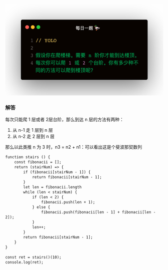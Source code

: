 
![](1.jpeg)

### 解答
每次只能爬 1 层或者 2层台阶，那么到达 n 层的方法有两种：
1. 从 n-1 走 1 层到 n 层
2. 从 n-2 走 2 层到 n 层

那么以此类推 n 为 3 时，n3 = n2 + n1：可以看出这是个斐波那契数列

```
function stairs () {
    const fibonacii = [];
    return (stairNum) => {
        if (fibonacii[stairNum - 1]) {
            return fibonacii[stairNum - 1];
        }
        let len = fibonacii.length
        while (len < stairNum) {
            if (len < 2) {
                fibonacii.push(len + 1);
            } else {
                fibonacii.push(fibonacii[len - 1] + fibonacii[len - 2]);
            }
            len++;
        }
        return fibonacii[stairNum - 1];
    }
}

const ret = stairs()(10);
console.log(ret);
```